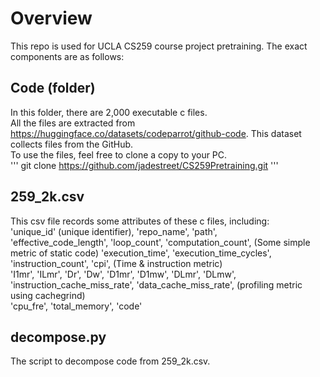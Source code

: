 # Overview
This repo is used for UCLA CS259 course project pretraining. The exact components are as follows:
## Code (folder)
In this folder, there are 2,000 executable c files.  
All the files are extracted from https://huggingface.co/datasets/codeparrot/github-code. This dataset collects files from the GitHub.  
To use the files, feel free to clone a copy to your PC.  
'''
git clone https://github.com/jadestreet/CS259Pretraining.git
'''
## 259_2k.csv
This csv file records some attributes of these c files, including:  
'unique_id' (unique identifier), 'repo_name', 'path',  
'effective_code_length', 'loop_count', 'computation_count', (Some simple metric of static code)
'execution_time', 'execution_time_cycles', 'instruction_count', 'cpi', (Time & instruction metric)  
'I1mr', 'ILmr', 'Dr', 'Dw', 'D1mr', 'D1mw', 'DLmr', 'DLmw', 'instruction_cache_miss_rate',
'data_cache_miss_rate', (profiling metric using cachegrind)  
'cpu_fre', 'total_memory', 'code'
## decompose.py
The script to decompose code from 259_2k.csv.
